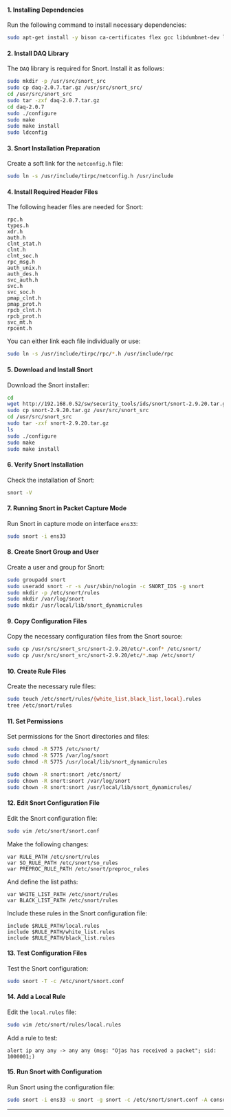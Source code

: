 #### **1. Installing Dependencies**

Run the following command to install necessary dependencies:

```bash
sudo apt-get install -y bison ca-certificates flex gcc libdumbnet-dev libluajit-5.1-dev libnghttp2-dev libpcap-dev libpcre3-dev libssl-dev make openssl wget zlib1g-dev
```

#### **2. Install DAQ Library**

The `DAQ` library is required for Snort. Install it as follows:

```bash
sudo mkdir -p /usr/src/snort_src
sudo cp daq-2.0.7.tar.gz /usr/src/snort_src/
cd /usr/src/snort_src
sudo tar -zxf daq-2.0.7.tar.gz
cd daq-2.0.7
sudo ./configure
sudo make
sudo make install
sudo ldconfig
```

#### **3. Snort Installation Preparation**

Create a soft link for the `netconfig.h` file:

```bash
sudo ln -s /usr/include/tirpc/netconfig.h /usr/include
```

#### **4. Install Required Header Files**

The following header files are needed for Snort:

```plaintext
rpc.h
types.h
xdr.h
auth.h
clnt_stat.h
clnt.h
clnt_soc.h
rpc_msg.h
auth_unix.h
auth_des.h
svc_auth.h
svc.h
svc_soc.h
pmap_clnt.h
pmap_prot.h
rpcb_clnt.h
rpcb_prot.h
svc_mt.h
rpcent.h
```

You can either link each file individually or use:

```bash
sudo ln -s /usr/include/tirpc/rpc/*.h /usr/include/rpc
```

#### **5. Download and Install Snort**

Download the Snort installer:

```bash
cd
wget http://192.168.0.52/sw/security_tools/ids/snort/snort-2.9.20.tar.gz
sudo cp snort-2.9.20.tar.gz /usr/src/snort_src
cd /usr/src/snort_src
sudo tar -zxf snort-2.9.20.tar.gz
ls
sudo ./configure
sudo make 
sudo make install
```

#### **6. Verify Snort Installation**

Check the installation of Snort:

```bash
snort -V
```

#### **7. Running Snort in Packet Capture Mode**

Run Snort in capture mode on interface `ens33`:

```bash
sudo snort -i ens33
```

#### **8. Create Snort Group and User**

Create a user and group for Snort:

```bash
sudo groupadd snort
sudo useradd snort -r -s /usr/sbin/nologin -c SNORT_IDS -g snort
sudo mkdir -p /etc/snort/rules
sudo mkdir /var/log/snort
sudo mkdir /usr/local/lib/snort_dynamicrules
```

#### **9. Copy Configuration Files**

Copy the necessary configuration files from the Snort source:

```bash
sudo cp /usr/src/snort_src/snort-2.9.20/etc/*.conf* /etc/snort/
sudo cp /usr/src/snort_src/snort-2.9.20/etc/*.map /etc/snort/
```

#### **10. Create Rule Files**

Create the necessary rule files:

```bash
sudo touch /etc/snort/rules/{white_list,black_list,local}.rules
tree /etc/snort/rules
```

#### **11. Set Permissions**

Set permissions for the Snort directories and files:

```bash
sudo chmod -R 5775 /etc/snort/
sudo chmod -R 5775 /var/log/snort
sudo chmod -R 5775 /usr/local/lib/snort_dynamicrules

sudo chown -R snort:snort /etc/snort/
sudo chown -R snort:snort /var/log/snort
sudo chown -R snort:snort /usr/local/lib/snort_dynamicrules/
```

#### **12. Edit Snort Configuration File**

Edit the Snort configuration file:

```bash
sudo vim /etc/snort/snort.conf
```

Make the following changes:

```plaintext
var RULE_PATH /etc/snort/rules
var SO_RULE_PATH /etc/snort/so_rules
var PREPROC_RULE_PATH /etc/snort/preproc_rules
```

And define the list paths:

```plaintext
var WHITE_LIST_PATH /etc/snort/rules
var BLACK_LIST_PATH /etc/snort/rules
```

Include these rules in the Snort configuration file:

```plaintext
include $RULE_PATH/local.rules
include $RULE_PATH/white_list.rules
include $RULE_PATH/black_list.rules
```

#### **13. Test Configuration Files**

Test the Snort configuration:

```bash
sudo snort -T -c /etc/snort/snort.conf
```

#### **14. Add a Local Rule**

Edit the `local.rules` file:

```bash
sudo vim /etc/snort/rules/local.rules
```

Add a rule to test:

```plaintext
alert ip any any -> any any (msg: "Ojas has received a packet"; sid: 1000001;)
```

#### **15. Run Snort with Configuration**

Run Snort using the configuration file:

```bash
sudo snort -i ens33 -u snort -g snort -c /etc/snort/snort.conf -A console
```

---
